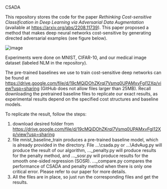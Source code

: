 CSADA

This repository stores the code for the paper _Rethinking Cost-sensitive Classification in Deep Learning via Adversarial Data Augmentation_ (available at https://arxiv.org/abs/2208.11739). This paper proposed a method that makes deep neural networks cost-sensitive by generating directed adversarial examples (see figure below).

![image](https://user-images.githubusercontent.com/65100313/205723574-2a794edd-0e60-4af9-ac5f-b848c3bbd8bc.png)

Experiments were done on MNIST, CIFAR-10, and our medical image dataset (labeled NLM in the repository). 

The pre-trained baselines we use to train cost-sensitive deep networks can be found at https://drive.google.com/file/d/19cMQjDOhZKrql7Vsmq0UPAMxvFgI12Xp/view?usp=sharing (GitHub does not allow files larger than 25MB). Recall downloading the pretrained baseline files to replicate our exact results, as experimental results depend on the specified cost structures and baseline models. 

To replicate the result, follow the steps:
1) download desired folder from https://drive.google.com/file/d/19cMQjDOhZKrql7Vsmq0UPAMxvFgI12Xp/view?usp=sharing
2) file mnist_baseline_train produces a pre-trained baseline model, which is already provided in the directory. File ...\csada.py or ...\AdvAug.py will produce the result of our algorithm, ...\_penalty.py will produce results for the penalty method, and ...\_sosr.py will produce results for the smooth one-sided regression (SOSR). ...\_compare.py compares the performance of CSADA and penalty method when there is only one critical error. Please refer to our paper for more details.  
3) All the files are in place, so just run the corresponding files and get the results. 
